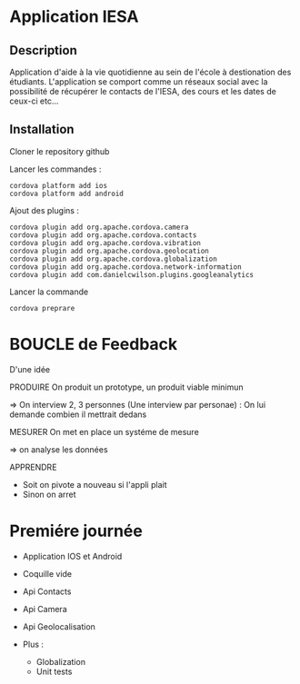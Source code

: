 Application IESA 
================

Description
-----------

Application d'aide à la vie quotidienne au sein de l'école à destionation des étudiants. 
L'application se comport comme un réseaux social avec la possibilité de récupérer le contacts de l'IESA, des cours et les dates de ceux-ci etc... 

Installation
------------


Cloner le repository github

Lancer les commandes :
```
cordova platform add ios
cordova platform add android
``` 

Ajout des plugins :

```
cordova plugin add org.apache.cordova.camera
cordova plugin add org.apache.cordova.contacts
cordova plugin add org.apache.cordova.vibration
cordova plugin add org.apache.cordova.geolocation
cordova plugin add org.apache.cordova.globalization
cordova plugin add org.apache.cordova.network-information
cordova plugin add com.danielcwilson.plugins.googleanalytics
```

Lancer la commande 
```
cordova preprare
```

BOUCLE de Feedback
==================

D'une idée

PRODUIRE On produit un prototype, un produit viable minimun

=> On interview 2, 3 personnes (Une interview par personae) :
	On lui demande combien il mettrait dedans

MESURER On met en place un systéme de mesure

=> on analyse les données

APPRENDRE 

- Soit on pivote a nouveau si l'appli plait
- Sinon on arret

Premiére journée
================

- Application IOS et Android
- Coquille vide 
- Api Contacts
- Api Camera
- Api Geolocalisation

- Plus :
	- Globalization
	- Unit tests
